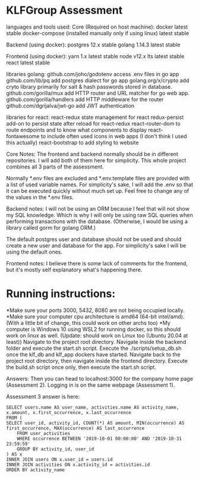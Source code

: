 # KLFGroup Assessment

languages and tools used: 
Core (Required on host machine):
docker latest stable
docker-compose (installed manually only if using linux) latest stable

Backend (using docker):
postgres 12.x stable
golang 1.14.3 latest stable

Frontend (using docker):
yarn 1.x latest stable
node v12.x lts latest stable
react latest stable

libraries golang:
github.com/joho/godotenv access .env files in go app
github.com/lib/pq add postgres dialect for go app
golang.org/x/crypto add cryto library primarily for salt & hash passwords stored in database.
github.com/gorilla/mux add HTTP router and URL matcher for go web app.
github.com/gorilla/handlers add HTTP middleware for the router
github.com/dgrijalva/jwt-go add JWT authentication 


libraries for react:
react-redux state management for react 
redux-persist add-on to persist state after reload for react-redux
react-router-dom to route endpoints and to know what components to display
react-fontawesome to include often used icons in web apps (I don't think I used this actually)
react-bootstrap to add styling to website

Core Notes:
The frontend and backend normally should be in different repositories.
I will add both of them here for simplicity.
This whole project combines all 3 parts of the assessment.

Normally *.env files are excluded and *.env.template files are provided with a list of used variable names.
For simplicity's sake, I will add the .env so that it can be executed quickly without much set up.
Feel free to change any of the values in the *.env files.


Backend notes:
I will not be using an ORM because I feel that will not show my SQL knowledge.
Which is why I will only be using raw SQL queries when performing transactions with the database.
(Otherwise, I would be using a library called gorm for golang ORM.)

The default postgres user and database should not be used and should create a new user and database for the app.
For simplicity's sake I will be using the default ones.

Frontend notes:
I believe there is some lack of comments for the frontend, but it's mostly self explanatory what's happening there.


# Running instructions:
*Make sure your ports 3000, 5432, 8080 are not being occupied locally.
*Make sure your computer cpu architecture is amd64 (64-bit intel/amd). (With a little bit of change, this could work on other archs too)
*My computer is Windows 10 using WSL2 for running docker, so this should work on linux as well. (Update: should work on Linux too (Ubuntu 20.04 at least))
Navigate to the project root directory.
Navigate inside the backend folder and execute the start.sh script.
Execute the ./scripts/setup_db.sh once the klf_db and klf_app dockers have started.
Navigate back to the project root directory, then navigate inside the frontend directory.
Execute the build.sh script once only, then execute the start.sh script.

Answers:
Then you can head to localhost:3000 for the company home page (Assessment 2).
Logging in is on the same webpage (Assessment 1).

Assessment 3 answer is here:

	SELECT users.name AS user_name, activities.name AS activity_name, x.amount, x.first_occurrence, x.last_occurrence
	FROM (
	SELECT user_id, activity_id, COUNT(*) AS amount, MIN(occurrence) AS first_occurrence, MAX(occurrence) AS last_occurrence
		FROM user_activities
		WHERE occurrence BETWEEN '2019-10-01 00:00:00' AND '2019-10-31 23:59:59'
		GROUP BY activity_id, user_id
	) AS x
	INNER JOIN users ON x.user_id = users.id
	INNER JOIN activities ON x.activity_id = activities.id
	ORDER BY activity_name

